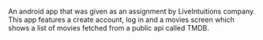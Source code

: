 An android app that was given as an assignment by LiveIntuitions company. This app features a create account, log in and a movies screen which shows a list of movies fetched from a public api called TMDB.
